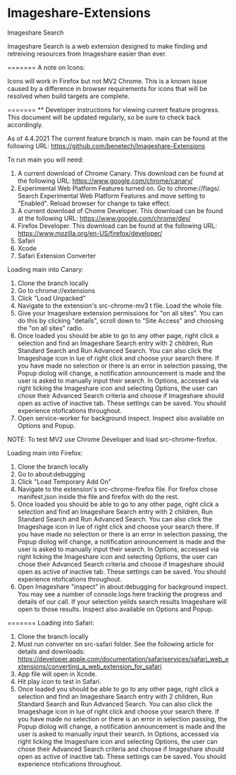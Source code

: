 # Imageshare-Extensions

Imageshare Search

Imageshare Search is a web extension designed to make finding and retreiving resources from Imageshare easier than ever.



=======
A note on Icons:

Icons will work in Firefox but not MV2 Chrome. This is a known issue caused by a difference in browser requirements for icons that will be resolved when build targets are complete.



=======
** Developer instructions for viewing current feature progress.
This document will be updated regularly, so be sure to check back accordingly.

As of 4.4.2021
The current feature branch is main. main can be found at the following URL: https://github.com/benetech/Imageshare-Extensions

To run main you will need:
1) A current download of Chrome Canary. This download can be found at the following URL: https://www.google.com/chrome/canary/
3) Experimental Web Platform Features turned on. Go to chrome://flags/. Search Experimental Web Platform Features and move setting to "Enabled". Reload browser for change to take effect.
4) A current download of Chome Developer. This download can be found at the following URL: https://www.google.com/chrome/dev/
5) Firefox Developer. This download can be found at the following URL: https://www.mozilla.org/en-US/firefox/developer/
6) Safari
7) Xcode
8) Safari Extension Converter

Loading main into Canary:
1) Clone the branch locally
2) Go to chrome://extensions
3) Click "Load Unpacked"
4) Navigate to the extension's src-chrome-mv3 t file. Load the whole file.
5) Give your Imageshare extension permissions for "on all sites". You can do this by clicking "details", scroll down to "Site Access" and choosing the "on all sites" radio.
6) Once loaded you should be able to go to any other page, right click a selection and find an Imageshare Search entry with 2 children, Run Standard Search and Run Advanced Search. You can also click the Imageshage icon in lue of right click and choose your search there. If you have made no selection or there is an error in selection passing, the Popup diolog will change, a notification announcement is made and the user is asked to manually input their search. In Options, accessed via right licking the Imageshare icon and selecting Options, the user can chose their Advanced Search criteria and choose if Imageshare should open as active of inactive tab. These settings can be saved. You should experience ntofications throughout. 
7) Open service-worker for background inspect. Inspect also available on Options and Popup. 

NOTE: To test MV2 use Chrome Developer and load src-chrome-firefox.

Loading main into Firefox:
1) Clone the branch locally
2) Go to about:debugging
3) Click "Load Temporary Add On"
4) Navigate to the extension's src-chrome-firefox file. For firefox chose manifest.json inside the file and firefox with do the rest.
5) Once loaded you should be able to go to any other page, right click a selection and find an Imageshare Search entry with 2 children, Run Standard Search and Run Advanced Search. You can also click the Imageshage icon in lue of right click and choose your search there. If you have made no selection or there is an error in selection passing, the Popup diolog will change, a notification announcement is made and the user is asked to manually input their search. In Options, accessed via right licking the Imageshare icon and selecting Options, the user can chose their Advanced Search criteria and choose if Imageshare should open as active of inactive tab. These settings can be saved.  You should experience ntofications throughout. 
6) Open Imageshare "inspect" in about:debugging for background inspect. You may see a number of console.logs here tracking the progress and details of our call. If your selection yeilds search results Imageshare will open to those results. Inspect also available on Options and Popup.

=======
Loading into Safari:

1) Clone the branch locally
2) Must run converter on src-safari folder. See the following article for details and downloads: https://developer.apple.com/documentation/safariservices/safari_web_extensions/converting_a_web_extension_for_safari
3) App file will open in Xcode. 
4) Hit play icon to test in Safari.
5) Once loaded you should be able to go to any other page, right click a selection and find an Imageshare Search entry with 2 children, Run Standard Search and Run Advanced Search. You can also click the Imageshage icon in lue of right click and choose your search there. If you have made no selection or there is an error in selection passing, the Popup diolog will change, a notification announcement is made and the user is asked to manually input their search. In Options, accessed via right licking the Imageshare icon and selecting Options, the user can chose their Advanced Search criteria and choose if Imageshare should open as active of inactive tab. These settings can be saved. You should experience ntofications throughout. 


